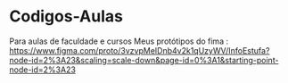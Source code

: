 # Codigos-Aulas
 Para aulas de faculdade e cursos
 Meus protótipos do fima : https://www.figma.com/proto/3vzvpMeIDnb4v2k1qUzyWV/InfoEstufa?node-id=2%3A23&scaling=scale-down&page-id=0%3A1&starting-point-node-id=2%3A23
